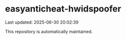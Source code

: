 # easyanticheat-hwidspoofer

Last updated: 2025-06-30 20:02:39

This repository is automatically maintained.
